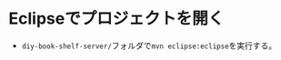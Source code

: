 Eclipseでプロジェクトを開く
===========================

* `diy-book-shelf-server/`フォルダで`mvn eclipse:eclipse`を実行する。
